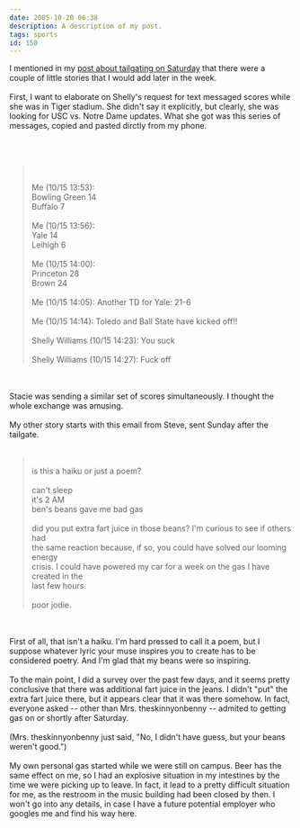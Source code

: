 ```yaml
---
date: 2005-10-20 06:38
description: A description of my post.
tags: sports
id: 150
---
```

I mentioned in my <a href="http://theskinnyonbenny.com/blog/archives/00000148.php">post about tailgating on Saturday</a> that there were a couple of little stories that I would add later in the week.<br />
<br />
First, I want to elaborate on Shelly's request for text messaged scores while she was in Tiger stadium.  She didn't say it explicitly, but clearly, she was looking for USC vs. Notre Dame updates.  What she got was this series of messages, copied and pasted dirctly from my phone.
<!--more--><br /><br /><blockquote><br />
Me (10/15 13:53): <br />
Bowling Green 14 <br />
Buffalo 7<br />
<br />
Me (10/15 13:56): <br />
Yale 14<br />
Leihigh 6<br />
<br />
Me (10/15 14:00): <br />
Princeton 28<br />
Brown 24<br />
<br />
Me (10/15 14:05): Another TD for Yale:  21-6<br />
<br />
Me (10/15 14:14): Toledo and Ball State have kicked off!!<br />
<br />
Shelly Williams (10/15 14:23): You suck<br />
<br />
Shelly Williams (10/15 14:27): Fuck off<br />
</blockquote><br />
<br />
Stacie was sending a similar set of scores simultaneously.  I thought the whole exchange was amusing.<br />
<br />
My other story starts with this email from Steve, sent Sunday after the tailgate.<br />
<br />
<blockquote><br />
is this a haiku or just a poem?<br />
<br />
can't sleep<br />
it's 2 AM<br />
ben's beans gave me bad gas<br />
<br />
did you put extra fart juice in those beans? I'm curious to see if others had<br />
the same reaction because, if so, you could have solved our looming energy<br />
crisis. I could have powered my car for a week on the gas I have created in the<br />
last few hours.<br />
<br />
poor jodie.<br />
</blockquote><br />
<br />
First of all, that isn't a haiku.  I'm hard pressed to call it a poem, but I suppose whatever lyric your muse inspires you to create has to be considered poetry.  And I'm glad that my beans were so inspiring.<br />
<br />
To the main point, I did a survey over the past few days, and it seems pretty conclusive that there was additional fart juice in the jeans.  I didn't "put" the extra fart juice there, but it appears clear that it was there somehow.  In fact, everyone asked -- other than Mrs. theskinnyonbenny -- admited to getting gas on or shortly after Saturday.  <br />
<br />
(Mrs. theskinnyonbenny just said, "No, I didn't have guess, but your beans weren't good.")<br />
<br />
My own personal gas started while we were still on campus.  Beer has the same effect on me, so I had an explosive situation in my intestines by the time we were picking up to leave. In fact, it lead to a pretty difficult situation for me, as the restroom in the music building had been closed by then.  I won't go into any details, in case I have a future potential employer who googles me and find his way here.
